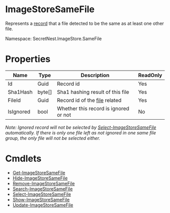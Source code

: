 # ImageStoreSameFile
Represents a [record](../concept/SameFile.md) that a file detected to be the same as at least one other file.

Namespace: SecretNest.ImageStore.SameFile

# Properties
|Name|Type|Description|ReadOnly|
|---|---|---|---|
|Id|Guid|Record id|Yes|
|Sha1Hash|byte[]|Sha1 hashing result of this file|Yes|
|FileId|Guid|Record id of the [file](ImageStoreFile.md) related|Yes|
|IsIgnored|bool|Whether this record is ignored or not|No|

*Note: Ignored record will not be selected by [Select-ImageStoreSameFile](../cmdlet/SameFile/SelectSameFile.md) automatically. If there is only one file left as not ignored in one same file group, the only file will not be selected either.*

# Cmdlets
  * [Get-ImageStoreSameFile](../cmdlet/SameFile/GetSameFile.md)
  * [Hide-ImageStoreSameFile](../cmdlet/SameFile/HideSameFile.md)
  * [Remove-ImageStoreSameFile](../cmdlet/SameFile/RemoveSameFile.md)
  * [Search-ImageStoreSameFile](../cmdlet/SameFile/SearchSameFile.md)
  * [Select-ImageStoreSameFile](../cmdlet/SameFile/SelectSameFile.md)
  * [Show-ImageStoreSameFile](../cmdlet/SameFile/ShowSameFile.md)
  * [Update-ImageStoreSameFile](../cmdlet/SameFile/UpdateSameFile.md)

